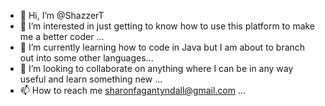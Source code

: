 - 👋 Hi, I’m @ShazzerT
- 👀 I’m interested in just getting to know how to use this platform to make me a better coder ...
- 🌱 I’m currently learning how to code in Java but I am about to branch out into some other languages...
- 💞️ I’m looking to collaborate on anything where I can be in any way useful and learn something new ...
- 📫 How to reach me sharonfagantyndall@gmail.com ...

<!---
ShazzerT/ShazzerT is a ✨ special ✨ repository because its `README.md` (this file) appears on your GitHub profile.
You can click the Preview link to take a look at your changes.
--->
